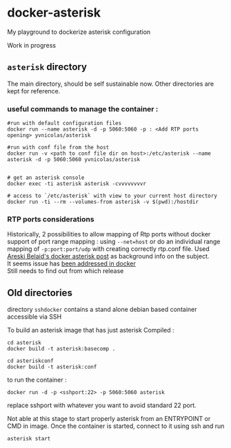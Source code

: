docker-asterisk
===============

My playground to dockerize asterisk configuration

Work in progress

## `asterisk` directory

The main directory, should be self sustainable now. Other directories are kept for reference.

### useful commands to manage the container :

```
#run with default configuration files
docker run --name asterisk -d -p 5060:5060 -p : <Add RTP ports opening> yvnicolas/asterisk

#run with conf file from the host
docker run -v <path to conf file dir on host>:/etc/asterisk --name asterisk -d -p 5060:5060 yvnicolas/asterisk


# get an asterisk console
docker exec -ti asterisk asterisk -cvvvvvvvvr

# access to `/etc/asterisk` with view to your current host directory
docker run -ti --rm --volumes-from asterisk -v $(pwd):/hostdir

```

### RTP ports considerations
Historically, 2 possibilities to allow mapping of Rtp ports without docker support of port range mapping : using `--net=host` or do an individual range mapping of `-p:port:port/udp` with creating correctly rtp.conf file. Used [Areski Belaid's docker asterisk post](http://areskibelaid.com/asterisk-on-docker/index.html) as background info on the subject.  
It seems issue has [been addressed in docker](https://github.com/docker/docker/pull/8167)  
Still needs to find out from which release 

## Old directories

directory `sshdocker` contains a stand alone debian based container accessible via SSH

To build an asterisk image that has just asterisk Compiled :

```
cd asterisk
docker build -t asterisk:basecomp .
```


```
cd asteriskconf
docker build -t asterisk:conf
```

to run the container :

```
docker run -d -p <sshport:22> -p 5060:5060 asterisk
```
replace sshport with whatever you want to avoid standard 22 port.

Not able at this stage to start properly asterisk from an ENTRYPOINT or CMD in image. Once the container is started, connect to it using ssh and run
```
asterisk start
```
